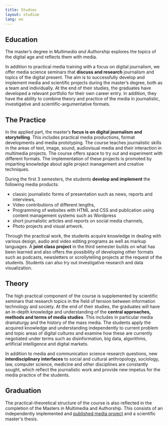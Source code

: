 ```yaml
---
title: Studies
layout: studium
lang: en
---
```


## Education

The master’s degree in _Multimedia and Authorship_ explores the topics of the digital age and reflects them with media.

In addition to practical media training with a focus on digital journalism, we offer media science seminars that **discuss and research** journalism and topics of the digital present. The aim is to successfully develop and implement media and scientific projects during the master’s degree, both as a team and individually. At the end of their studies, the graduates have developed a relevant portfolio for their own career entry. In addition, they have the ability to combine theory and practice of the media in journalistic, investigative and scientific-argumentative formats.

## The Practice

In the applied part, the master’s **focus is on digital journalism and storytelling**. This includes practical media productions, format developments and media prototyping. The course teaches journalistic skills in the areas of text, image, sound, audiovisual media and their interaction in multimedia projects. The course offers space to try out and experiment with different formats. The implementation of these projects is promoted by imparting knowledge about agile project management and creative techniques.

During the first 3 semesters, the students **develop and implement** the following media products:

- classic journalistic forms of presentation such as news, reports and interviews,
- Video contributions of different lengths,
- Programming of websites with HTML and CSS and publication using content management systems such as Wordpress
- short journalistic articles and reports on social media channels,
- Photo projects and visual artwork.

Through the practical work, the students acquire knowledge in dealing with various design, audio and video editing programs as well as markup languages. A **joint class project** in the third semester builds on what has been learned and also offers the possibility of developing other formats such as podcasts, newsletters or scrollytelling projects at the request of the students. Students can also try out investigative research and data visualization.

## Theory

The high practical component of the course is supplemented by scientific seminars that research topics in the field of tension between information technology and society. At the end of their studies, the graduates will have an in-depth knowledge and understanding of the **central approaches, methods and terms of media studies**. This includes in particular media dramaturgy and the history of the mass media. The students apply the acquired knowledge and understanding independently to current problem and topic areas of digital cultures and examine how these are currently negotiated under terms such as disinformation, big data, algorithms, artificial intelligence and digital markets.

In addition to media and communication science research questions, new **interdisciplinary interfaces** to social and cultural anthropology, sociology, law, computer science, medicine and other disciplines are constantly sought, which reflect the journalistic work and provide new impetus for the media practice of the students.

## Graduation

The practical-theoretical structure of the course is also reflected in the completion of the Masters in Multimedia and Authorship. This consists of an independently implemented and [published media project](/showroom) and a scientific master's thesis.
